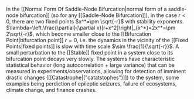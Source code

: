In the [[Normal Form Of Saddle-Node Bifurcation|normal form of a saddle-node bifurcation]] (so for any [[Saddle-Node Bifurcation]]), in the case $r<0$, there are two fixed points $x^*=\pm \sqrt{-r}$ with stability exponents.
$\lambda=\left.\frac{\partial}{\partial x}[r+x^2]\right|_{x^*}=2x^*=\pm 2\sqrt{-r}$, which become smaller close to the [[Bifurcation Point|bifurcation point]] $r=0$, i.e. the dynamics in the vicinity of the [[Fixed Points|fixed points]] is slow with time scale $\sim \frac{1}{\sqrt{-r}}$.
A small perturbation to the [[Stable]] fixed point in a system close to its bifurcation point decays very slowly. The systems have characteristic statistical behavior (long autocorrelation + large variance) that can be measured in experiments/observations, allowing for detection of imminent drastic changes ([[Catastrophe|("catatstophes")]]) to the system, some examples being perdiction of epileptic seizures, failure of ecosystems, climate change, and finance crashes. 